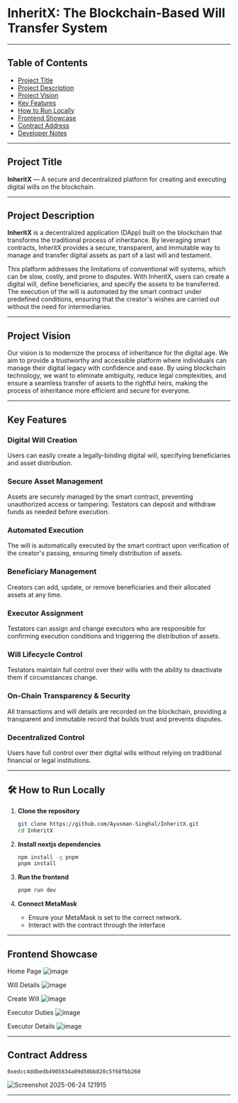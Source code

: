 # InheritX: The Blockchain-Based Will Transfer System

---

## Table of Contents
- [Project Title](#project-title)  
- [Project Description](#project-description)  
- [Project Vision](#project-vision)
- [Key Features](#key-features)
- [How to Run Locally](#-how-to-run-locally)
- [Frontend Showcase](#frontend-showcase)
- [Contract Address](#contract-address)
- [Developer Notes](#-developer-notes)

---

## Project Title
**InheritX** — A secure and decentralized platform for creating and executing digital wills on the blockchain.

---

## Project Description
**InheritX** is a decentralized application (DApp) built on the blockchain that transforms the traditional process of inheritance. By leveraging smart contracts, InheritX provides a secure, transparent, and immutable way to manage and transfer digital assets as part of a last will and testament.

This platform addresses the limitations of conventional will systems, which can be slow, costly, and prone to disputes. With InheritX, users can create a digital will, define beneficiaries, and specify the assets to be transferred. The execution of the will is automated by the smart contract under predefined conditions, ensuring that the creator's wishes are carried out without the need for intermediaries.

---

## Project Vision
Our vision is to modernize the process of inheritance for the digital age. We aim to provide a trustworthy and accessible platform where individuals can manage their digital legacy with confidence and ease. By using blockchain technology, we want to eliminate ambiguity, reduce legal complexities, and ensure a seamless transfer of assets to the rightful heirs, making the process of inheritance more efficient and secure for everyone.

---

## Key Features

### Digital Will Creation  
Users can easily create a legally-binding digital will, specifying beneficiaries and asset distribution.

### Secure Asset Management  
Assets are securely managed by the smart contract, preventing unauthorized access or tampering. Testators can deposit and withdraw funds as needed before execution.

### Automated Execution  
The will is automatically executed by the smart contract upon verification of the creator's passing, ensuring timely distribution of assets.

### Beneficiary Management  
Creators can add, update, or remove beneficiaries and their allocated assets at any time.

### Executor Assignment  
Testators can assign and change executors who are responsible for confirming execution conditions and triggering the distribution of assets.

### Will Lifecycle Control  
Testators maintain full control over their wills with the ability to deactivate them if circumstances change.

### On-Chain Transparency & Security  
All transactions and will details are recorded on the blockchain, providing a transparent and immutable record that builds trust and prevents disputes.

### Decentralized Control
Users have full control over their digital wills without relying on traditional financial or legal institutions.

---

## 🛠️ How to Run Locally

1. **Clone the repository**
   ```bash
   git clone https://github.com/Ayusman-Singhal/InheritX.git
   cd InheritX
   ```
   
2. **Install nextjs dependencies**
   ```bash
   npm install -g pnpm
   pnpm install
   ```

3. **Run the frontend**
   ```bash
   pnpm run dev
   ```

4. **Connect MetaMask**
   - Ensure your MetaMask is set to the correct network.
   - Interact with the contract through the interface

---

## Frontend Showcase

Home Page
![image](https://github.com/user-attachments/assets/e4eed283-1106-4590-8ea6-30dec14919dc)

Will Details
![image](https://github.com/user-attachments/assets/00d688b9-1fed-48d3-aa14-2abfb18f1f9a)

Create Will
![image](https://github.com/user-attachments/assets/a106f87d-8150-4d44-a214-abe0d9b62550)

Executor Duties
![image](https://github.com/user-attachments/assets/ed207b04-592f-443b-b4bc-e073196b24da)

Executor Details
![image](https://github.com/user-attachments/assets/99aed3dc-497b-403e-b0c9-d5347d931a90)

---

## Contract Address
```
0xedcc4ddbedb4905834a09d50bb820c5f68fbb260
```
![Screenshot 2025-06-24 121915](https://github.com/user-attachments/assets/5b6e9c54-00aa-4ad2-81c1-d16c6127deaf)


---
